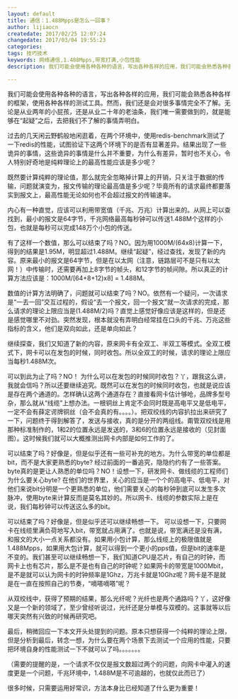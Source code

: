 ```yaml
---
layout: default
title: 通信：1.488Mpps是怎么一回事？
author: lijiaocn
createdate: 2017/02/25 12:07:24
changedate: 2017/03/04 19:55:23
categories:
tags: 技巧技术
keywords: 网络通信,1.488Mpps,带宽打满,小包性能
description: 我们可能会使用各种各种的语言，写出各种各样的应用，我们可能会熟悉各种各样的框架，使用各种各样的测试工具。然而，我们还是会对很多事情完全不了解。无论是从业两年的小屁孩，还是从业二十年的老油条，我们唯一需要做到的，就是能够在“起疑”之后，去把我们不了解的事情弄明白。

---
```


我们可能会使用各种各种的语言，写出各种各样的应用，我们可能会熟悉各种各样的框架，使用各种各样的测试工具。然而，我们还是会对很多事情完全不了解。无论是从业两年的小屁孩，还是从业二十年的老油条，我们唯一需要做到的，就是能够在“起疑”之后，去把我们不了解的事情弄明白。

过去的几天闲云野鹤般地闲逛着，在两个环境中，使用redis-benchmark测试了一下redis的性能，试图验证下这两个环境下的是否有显著差异。结果出现了一些诡异的事情，这些诡异的事情是什么并不重要，为什么有差异，暂时也不关心，令人特别好奇地是纯粹理论上的最高性能应该是多少呢？

既然要计算纯粹的理论值，那么就完全忽略掉计算上的开销，只关注于数据的传输，问题就演变为，报文传输的理论最高值是多少呢？毕竟所有的请求最终都要落实到报文上，最高性能无论如何也不会超过报文的传输速率。

内心有一种直觉，应该可以利用带宽值（千兆、万兆）计算出来的。从网上可以查找到，最小的报文是64字节，千兆网络最高每秒钟可以传送1.488M个这样的小包，也就是每秒可以完成148万个小包的传送。

有了这样一个数值，那么可以结束了吗？NO。因为用1000M/(64x8)计算一下，得到的结果是1.95M，明显超过1.488M。继续“起疑”，经过查找，发现了新的内容。原来最小的报文是64字节，但是在以太网（注意，链路层可不是只有以太网！）中传输时，还需要再加上8字节的帧头，和12字节的帧间隙。所以真正的计算方法应该是：1000M/[64+8+12)x8] = 1.488M。

数值的计算方法明确了，问题就可以结束了吗？NO。依然有一个疑问，一次请求是“一去一回”交互过程的，假设“去一个报文，回一个报文”就一次请求的完成，那么请求的理论上限应当是(1.488M/2)吗？直觉上感觉好像应该是这样的，但是还是感觉哪里不对劲。突然发现，根本就没有弄明白经常挂在口头的千兆、万兆这些指标的含义，他们是双向如此，还是单向如此？

继续探查，我们又知道了新的内容，原来网卡有全双工、半双工等模式。全双工模式下，网卡可以在发包的时候，同时收包。所以全双工的时候，请求的理论上限应当每秒1.488M次。

可以到此为止了吗？NO！ 为什么可以在发包的时候同时收包？丫，跟我这么讲，我就会信吗？所以还要继续追究。既然可以在发包的时候同时收包，也就是说应该是存在两个通道的。怎样确认这两个通道存在？直接看网卡估计够呛，品牌多型号杂，那么就从“线缆”上想办法。一根铜丝上肯定不会同时既是高电平又是低电平，一定不会有薛定谔牌铜丝（会不会真的有。。。。）。把双绞线的内容扒拉出来研究了一下，问题终于得到解答了，发送与接收，真的是分开的两组线。甭管双绞线是用那种标准制作的，1和2的位置永远是发送的，3和6的位置永远是接收的（见封面图）。这时候我们就可以大概推测出网卡内部是如何工作的了。

可以结束了吗？好像是，但是似乎还有一些可补充的地方。为什么带宽的单位都是bit，而不是大家更熟悉的byte? 经过前面的一番追究，隐隐约约有了一些答案。byte真的是更让人熟悉的单位吗？NO！设想一下，研发网卡、做线缆的工程师们为什么要关心byte? 在他们的世界里，关心的应当是一个个的高电平、低电平，对他们来说bit分明是一个更熟悉的单位，他们需要关心的每秒钟到底可以发生多次脉冲，使用byte来计算反而是莫名其妙的。所以网卡、线缆的参数实际上是在说，我们每秒钟可以传送这么多的bit。

可以结束了吗？好像是，但是似乎还可以继续畅想一下。 可以设想一下，只要网卡在线缆里满负荷地写入bit，带宽就占用满了。也就是说，带宽满还是没有满，和报文的大小一点关系都没有。如果用小包计算，那么线缆上的极限值就是1.488Mpps，如果用大包计算，就可以得到一个更小的pps值，但是bit的速率是不变的。我们甚至可以继续畅想一下，我们知道CPU是芯片，有自己的时钟，而网卡上也有芯片，那么是不是也有自己的时钟呢？如果网卡的带宽是1000Mbit，是不是就可以认为网卡的时钟频率是1Ghz，万兆卡就是10Ghz呢？网卡是不是就是在一直在按照自己的节奏，“嘀嗒嘀嗒”呢？

从双绞线中，获得了预期的结果，那么光纤呢？光纤也是两个通路吗？丫，这好像又是一个新的领域了，至少曾经听说过，光纤还是分单模与双模的。这事就等以后哪天突然有兴致的时候再研究吧。

最后，稍微回应一下本文开头处提到的问题。原本只想获得一个纯粹的理论上限，但是分析到最后，转念一想，为什么要在两个场景下去测试一个应用的性能，只要把环境自身的性能测试一下不就可以了吗。。。。。。。

（需要的提醒的是，一个请求不仅仅是报文数超过两个的问题，向网卡中灌入的速度更是一个问题，千兆环境中，1.488M是不可逾越的，也就仅此而已了）

很多时候，只需要运用好常识，方法本身比已经知道了什么更为重要！
